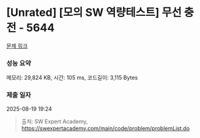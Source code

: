 # [Unrated] [모의 SW 역량테스트] 무선 충전 - 5644 

[문제 링크](https://swexpertacademy.com/main/code/problem/problemDetail.do?contestProbId=AWXRDL1aeugDFAUo) 

### 성능 요약

메모리: 29,824 KB, 시간: 105 ms, 코드길이: 3,115 Bytes

### 제출 일자

2025-08-19 19:24



> 출처: SW Expert Academy, https://swexpertacademy.com/main/code/problem/problemList.do
